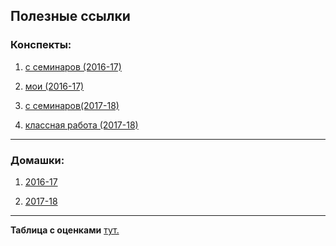 Полезные ссылки
-----------------------------------

### Конспекты:

1. [с семинаров (2016-17)](https://github.com/ElizavetaKuzmenko/Programming-and-computer-instruments)

2. [мои (2016-17)](https://github.com/leramorozova/apelsinchik)

3. [с семинаров(2017-18)](https://github.com/ancatmara/learnpython2017)

4. [классная работа (2017-18)](https://github.com/leramorozova/Classwork2017-18)

<hr>

### Домашки:

1. [2016-17](https://github.com/leramorozova/Cestlaproga)

2. [2017-18](https://github.com/leramorozova/Cestlaproga_2)

<hr>

**Таблица с оценками** [тут.](https://docs.google.com/spreadsheets/d/1HSf1Ze8QP3q_GwYvLJANC3hqtqA5AfSBdYAK5DhgZhc/edit#gid=1461587880)